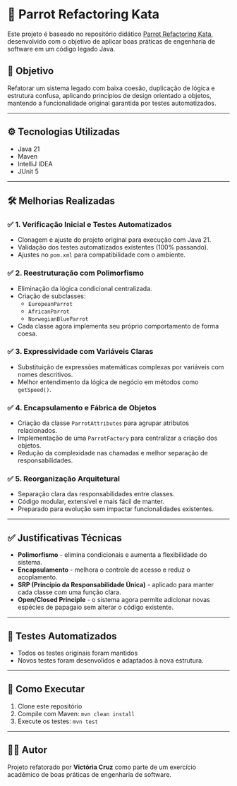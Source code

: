 # 🦜 Parrot Refactoring Kata

Este projeto é baseado no repositório didático [Parrot Refactoring Kata](https://github.com/emilybache/Parrot-Refactoring-Kata), desenvolvido com o objetivo de aplicar boas práticas de engenharia de software em um código legado Java.

## 📌 Objetivo

Refatorar um sistema legado com baixa coesão, duplicação de lógica e estrutura confusa, aplicando princípios de design orientado a objetos, mantendo a funcionalidade original garantida por testes automatizados.

---

## ⚙️ Tecnologias Utilizadas

- Java 21
- Maven
- IntelliJ IDEA
- JUnit 5

---

## 🛠️ Melhorias Realizadas

### ✅ 1. Verificação Inicial e Testes Automatizados

- Clonagem e ajuste do projeto original para execução com Java 21.
- Validação dos testes automatizados existentes (100% passando).
- Ajustes no `pom.xml` para compatibilidade com o ambiente.

### ✅ 2. Reestruturação com Polimorfismo

- Eliminação da lógica condicional centralizada.
- Criação de subclasses:
  - `EuropeanParrot`
  - `AfricanParrot`
  - `NorwegianBlueParrot`
- Cada classe agora implementa seu próprio comportamento de forma coesa.

### ✅ 3. Expressividade com Variáveis Claras

- Substituição de expressões matemáticas complexas por variáveis com nomes descritivos.
- Melhor entendimento da lógica de negócio em métodos como `getSpeed()`.

### ✅ 4. Encapsulamento e Fábrica de Objetos

- Criação da classe `ParrotAttributes` para agrupar atributos relacionados.
- Implementação de uma `ParrotFactory` para centralizar a criação dos objetos.
- Redução da complexidade nas chamadas e melhor separação de responsabilidades.

### ✅ 5. Reorganização Arquitetural

- Separação clara das responsabilidades entre classes.
- Código modular, extensível e mais fácil de manter.
- Preparado para evolução sem impactar funcionalidades existentes.

---

## ✅ Justificativas Técnicas

- **Polimorfismo** - elimina condicionais e aumenta a flexibilidade do sistema.
- **Encapsulamento** - melhora o controle de acesso e reduz o acoplamento.
- **SRP (Princípio da Responsabilidade Única)** - aplicado para manter cada classe com uma função clara.
- **Open/Closed Principle** - o sistema agora permite adicionar novas espécies de papagaio sem alterar o código existente.

---

## 🧪 Testes Automatizados

- Todos os testes originais foram mantidos
- Novos testes foram desenvolidos e adaptados à nova estrutura.

---

## 🚀 Como Executar

1. Clone este repositório
2. Compile com Maven: `mvn clean install`
3. Execute os testes: `mvn test`

---

## 👨‍💻 Autor

Projeto refatorado por **Victória Cruz** como parte de um exercício acadêmico de boas práticas de engenharia de software.
  
